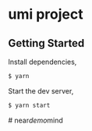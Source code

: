 # umi project

## Getting Started

Install dependencies,

```bash
$ yarn
```

Start the dev server,

```bash
$ yarn start
```
#   n e a r _ d e m o _ m i n d  
 